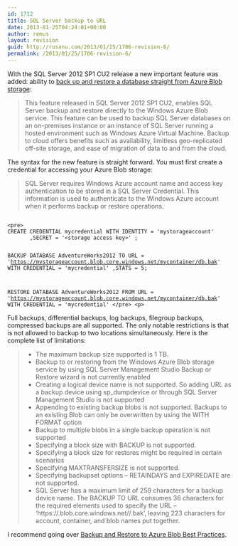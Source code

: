 ```yaml
---
id: 1712
title: SQL Server backup to URL
date: 2013-01-25T04:24:01+00:00
author: remus
layout: revision
guid: http://rusanu.com/2013/01/25/1706-revision-6/
permalink: /2013/01/25/1706-revision-6/
---
```

With the SQL Server 2012 SP1 CU2 release a new important feature was added: ability to [back up and restore a database straight from Azure Blob storage](http://msdn.microsoft.com/en-us/library/jj919148.aspx):

> This feature released in SQL Server 2012 SP1 CU2, enables SQL Server backup and restore directly to the Windows Azure Blob service. This feature can be used to backup SQL Server databases on an on-premises instance or an instance of SQL Server running a hosted environment such as Windows Azure Virtual Machine. Backup to cloud offers benefits such as availability, limitless geo-replicated off-site storage, and ease of migration of data to and from the cloud. 

The syntax for the new feature is straight forward. You must first create a credential for accessing your Azure Blob storage:

> SQL Server requires Windows Azure account name and access key authentication to be stored in a SQL Server Credential. This information is used to authenticate to the Windows Azure account when it performs backup or restore operations.


<code class="prettyprint lang-sql">
&lt;pre>
CREATE CREDENTIAL mycredential WITH IDENTITY = 'mystorageaccount'
       ,SECRET = '&lt;storage access key>' ;

BACKUP DATABASE AdventureWorks2012 
      TO URL = 'https://mystorageaccount.blob.core.windows.net/mycontainer/db.bak' 
      WITH CREDENTIAL = 'mycredential' 
     ,STATS = 5;

RESTORE DATABASE AdventureWorks2012 
     FROM URL = 'https://mystorageaccount.blob.core.windows.net/mycontainer/db.bak'
     WITH CREDENTIAL = 'mycredential'
&lt;/pre>
&lt;p></code>

Full backups, differential backups, log backups, filegroup backups, compressed backups are all supported. The only notable restrictions is that is not allowed to backup to two locations simultaneously. Here is the complete list of limitations:

>   * The maximum backup size supported is 1 TB.
>   * Backup to or restoring from the Windows Azure Blob storage service by using SQL Server Management Studio Backup or Restore wizard is not currently enabled
>   * Creating a logical device name is not supported. So adding URL as a backup device using sp_dumpdevice or through SQL Server Management Studio is not supported
>   * Appending to existing backup blobs is not supported. Backups to an existing Blob can only be overwritten by using the WITH FORMAT option
>   * Backup to multiple blobs in a single backup operation is not supported
>   * Specifying a block size with BACKUP is not supported.
>   * Specifying a block size for restores might be required in certain scenarios
>   * Specifying MAXTRANSFERSIZE is not supported.
>   * Specifying backupset options &#8211; RETAINDAYS and EXPIREDATE are not supported.
>   * SQL Server has a maximum limit of 259 characters for a backup device name. The BACKUP TO URL consumes 36 characters for the required elements used to specify the URL – ‘https://.blob.core.windows.net//.bak’, leaving 223 characters for account, container, and blob names put together.

I recommend going over [Backup and Restore to Azure Blob Best Practices](http://msdn.microsoft.com/en-us/library/jj919149.aspx).
